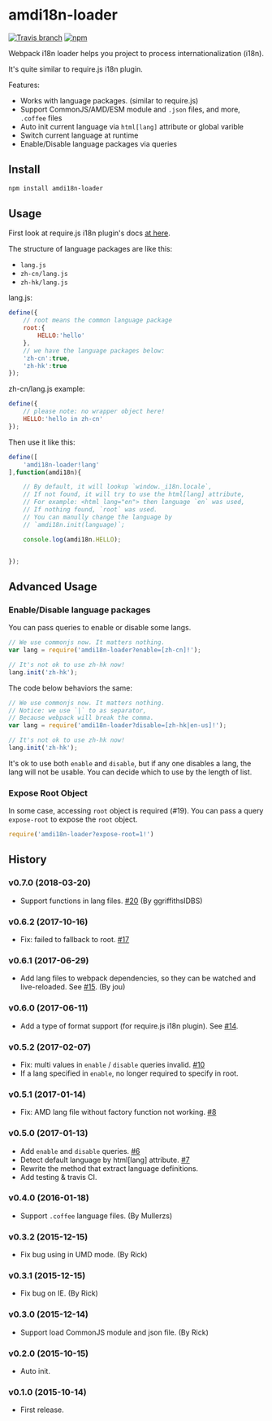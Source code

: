 # amdi18n-loader

[![Travis branch](https://img.shields.io/travis/futuweb/webpack-amdi18n-loader/master.svg)](https://travis-ci.org/futuweb/webpack-amdi18n-loader)
[![npm](https://img.shields.io/npm/v/amdi18n-loader.svg)](https://npmjs.com/package/amdi18n-loader)

Webpack i18n loader helps you project to process internationalization (i18n).

It's quite similar to require.js i18n plugin. 

Features:

- Works with language packages. (similar to require.js)
- Support CommonJS/AMD/ESM module and `.json` files, and more, `.coffee` files
- Auto init current language via `html[lang]` attribute or global varible
- Switch current language at runtime
- Enable/Disable language packages via queries

## Install

```sh
npm install amdi18n-loader
```

## Usage

First look at require.js i18n plugin's docs [at here](http://requirejs.org/docs/api.html#i18n).

The structure of language packages are like this:

- `lang.js`
- `zh-cn/lang.js`
- `zh-hk/lang.js`

lang.js:

```javascript
define({
    // root means the common language package
    root:{
        HELLO:'hello'
    },
    // we have the language packages below:
    'zh-cn':true,
    'zh-hk':true
});
```

zh-cn/lang.js example:

```javascript
define({
    // please note: no wrapper object here!
    HELLO:'hello in zh-cn'
});
```

Then use it like this:

```javascript
define([
    'amdi18n-loader!lang'
],function(amdi18n){

    // By default, it will lookup `window._i18n.locale`,
    // If not found, it will try to use the html[lang] attribute,
    // For example: <html lang="en"> then language `en` was used,
    // If nothing found, `root` was used.
    // You can manully change the language by
    // `amdi18n.init(language)`;

    console.log(amdi18n.HELLO);


});
```

## Advanced Usage

### Enable/Disable language packages

You can pass queries to enable or disable some langs.

```javascript
// We use commonjs now. It matters nothing.
var lang = require('amdi18n-loader?enable=[zh-cn]!');

// It's not ok to use zh-hk now!
lang.init('zh-hk');
```

The code below behaviors the same:

```javascript
// We use commonjs now. It matters nothing.
// Notice: we use `|` to as separator,
// Because webpack will break the comma.
var lang = require('amdi18n-loader?disable=[zh-hk|en-us]!');

// It's not ok to use zh-hk now!
lang.init('zh-hk');
```

It's ok to use both `enable` and `disable`, but if any one disables a lang, the lang will not be usable. You can decide which to use by the length of list.

### Expose Root Object

In some case, accessing `root` object is required (#19). You can pass a query `expose-root` to expose the `root` object.

```javascript
require('amdi18n-loader?expose-root=1!')
```

## History

### v0.7.0 (2018-03-20)

- Support functions in lang files. [#20](https://github.com/futuweb/webpack-amdi18n-loader/issues/20) (By ggriffithsIDBS)

### v0.6.2 (2017-10-16)

- Fix: failed to fallback to root. [#17](https://github.com/futuweb/webpack-amdi18n-loader/issues/17)

### v0.6.1 (2017-06-29)

- Add lang files to webpack dependencies, so they can be watched and live-reloaded. See [#15](https://github.com/futuweb/webpack-amdi18n-loader/issues/15). (By jou)

### v0.6.0 (2017-06-11)

- Add a type of format support (for require.js i18n plugin). See [#14](https://github.com/futuweb/webpack-amdi18n-loader/issues/14).

### v0.5.2 (2017-02-07)

- Fix: multi values in `enable` / `disable` queries invalid. [#10](https://github.com/futuweb/webpack-amdi18n-loader/issues/10)
- If a lang specified in `enable`, no longer required to specify in root.

### v0.5.1 (2017-01-14)

- Fix: AMD lang file without factory function not working. [#8](https://github.com/futuweb/webpack-amdi18n-loader/issues/8)

### v0.5.0 (2017-01-13)

- Add `enable` and `disable` queries. [#6](https://github.com/futuweb/webpack-amdi18n-loader/issues/7)
- Detect default language by html[lang] attribute. [#7](https://github.com/futuweb/webpack-amdi18n-loader/issues/7)
- Rewrite the method that extract language definitions.
- Add testing & travis CI.

### v0.4.0 (2016-01-18)

- Support `.coffee` language files. (By Mullerzs)

### v0.3.2 (2015-12-15)

- Fix bug using in UMD mode. (By Rick)

### v0.3.1 (2015-12-15)

- Fix bug on IE. (By Rick)

### v0.3.0 (2015-12-14)

- Support load CommonJS module and json file. (By Rick)

### v0.2.0 (2015-10-15)

- Auto init.

### v0.1.0 (2015-10-14)

- First release.
